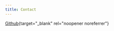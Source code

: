 ```yaml
---
title: Contact
---
```


[Github](https://github.com/tianyaochou){target="_blank" rel="noopener noreferrer"}

